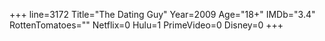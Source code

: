+++
line=3172
Title="The Dating Guy"
Year=2009
Age="18+"
IMDb="3.4"
RottenTomatoes=""
Netflix=0
Hulu=1
PrimeVideo=0
Disney=0
+++

